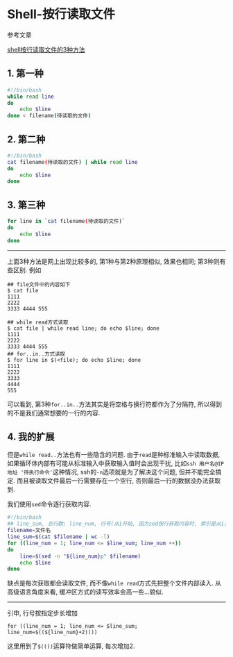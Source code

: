 # Shell-按行读取文件

参考文章

[shell按行读取文件的3种方法](http://www.jb51.net/article/48830.htm)

## 1. 第一种

```bash
#!/bin/bash
while read line
do
    echo $line
done < filename(待读取的文件)
```

## 2. 第二种

```bash
#!/bin/bash
cat filename(待读取的文件) | while read line
do
    echo $line
done
```

## 3. 第三种

```bash
for line in `cat filename(待读取的文件)`
do
    echo $line
done
```

------

上面3种方法是网上出现比较多的, 第1种与第2种原理相似, 效果也相同; 第3种则有些区别. 例如

```shell
## file文件中的内容如下
$ cat file
1111
2222
3333 4444 555

## while read方式读取
$ cat file | while read line; do echo $line; done
1111
2222
3333 4444 555
## for..in..方式读取
$ for line in $(<file); do echo $line; done
1111
2222
3333
4444
555
```

可以看到, 第3种`for..in..`方法其实是将空格与换行符都作为了分隔符, 所以得到的不是我们通常想要的一行的内容. 

## 4. 我的扩展

但是`while read..`方法也有一些隐含的问题. 由于`read`是种标准输入中读取数据, 如果循环体内部有可能从标准输入中获取输入值时会出现干扰, 比如`ssh 用户名@IP地址 '待执行命令'`这种情况, ssh的`-n`选项就是为了解决这个问题, 但并不能完全搞定. 而且被读取文件最后一行需要存在一个空行, 否则最后一行的数据没办法获取到.

我们使用`sed`命令逐行获取内容.

```bash
#!/bin/bash
## line_sum, 总行数; line_num, 行号(从1开始, 因为sed按行获取内容时, 索引是从1开始计数而不是从0开始)
filename=文件名
line_sum=$(cat $filename | wc -l)
for ((line_num = 1; line_num <= $line_sum; line_num ++))
do
    line=$(sed -n "${line_num}p" $filename)
    echo $line
done
```

缺点是每次获取都会读取文件, 而不像`while read`方式先把整个文件内部读入. 从高级语言角度来看, 缓冲区方式的读写效率会高一些...貌似.

------

引申, 行号按指定步长增加

```
for ((line_num = 1; line_num <= $line_sum; line_num=$((${line_num}+2))))
```

这里用到了`$(())`运算符做简单运算, 每次增加2.